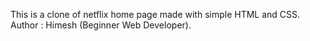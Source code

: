 This is a clone of netflix home page made with simple HTML and CSS.<br>
Author : Himesh (Beginner Web Developer).